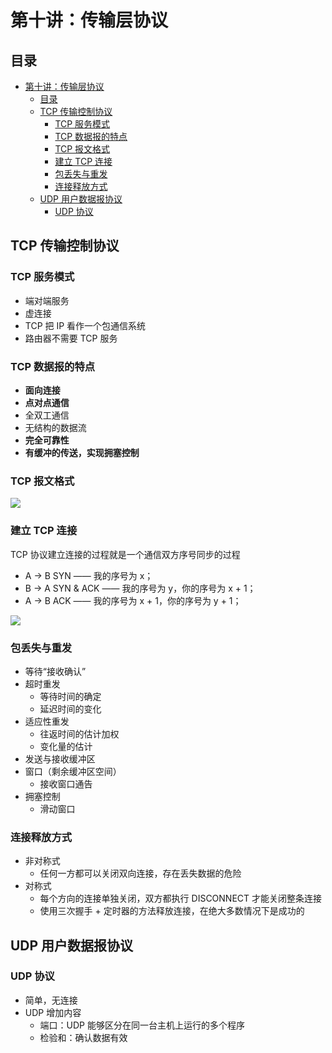 # 第十讲：传输层协议

## 目录

- [第十讲：传输层协议](#第十讲传输层协议)
  - [目录](#目录)
  - [TCP 传输控制协议](#tcp-传输控制协议)
    - [TCP 服务模式](#tcp-服务模式)
    - [TCP 数据报的特点](#tcp-数据报的特点)
    - [TCP 报文格式](#tcp-报文格式)
    - [建立 TCP 连接](#建立-tcp-连接)
    - [包丢失与重发](#包丢失与重发)
    - [连接释放方式](#连接释放方式)
  - [UDP 用户数据报协议](#udp-用户数据报协议)
    - [UDP 协议](#udp-协议)

## TCP 传输控制协议

### TCP 服务模式

- 端对端服务
- 虚连接
- TCP 把 IP 看作一个包通信系统
- 路由器不需要 TCP 服务

### TCP 数据报的特点

- **面向连接**
- **点对点通信**
- 全双工通信
- 无结构的数据流
- **完全可靠性**
- **有缓冲的传送，实现拥塞控制**

### TCP 报文格式

![](https://img.chillcicada.com/i/2024/05/26/66533fe250686.webp)

### 建立 TCP 连接

TCP 协议建立连接的过程就是一个通信双方序号同步的过程

- A -> B SYN —— 我的序号为 x；
- B -> A SYN & ACK —— 我的序号为 y，你的序号为 x + 1；
- A -> B ACK —— 我的序号为 x + 1，你的序号为 y + 1；

![](https://img.chillcicada.com/i/2024/05/26/66533fec55f59.webp)

### 包丢失与重发

- 等待“接收确认”
- 超时重发
  - 等待时间的确定
  - 延迟时间的变化
- 适应性重发
  - 往返时间的估计加权
  - 变化量的估计
- 发送与接收缓冲区
- 窗口（剩余缓冲区空间）
  - 接收窗口通告
- 拥塞控制
  - 滑动窗口

### 连接释放方式

- 非对称式
  - 任何一方都可以关闭双向连接，存在丢失数据的危险
- 对称式
  - 每个方向的连接单独关闭，双方都执行 DISCONNECT 才能关闭整条连接
  - 使用三次握手 + 定时器的方法释放连接，在绝大多数情况下是成功的

## UDP 用户数据报协议

### UDP 协议

- 简单，无连接
- UDP 增加内容
  - 端口：UDP 能够区分在同一台主机上运行的多个程序
  - 检验和：确认数据有效
